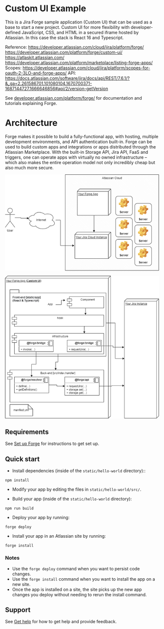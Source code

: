 # Custom UI Example


This is a Jira Forge sample application (Custom UI) that can be used as a base to start a new project.
Custom UI for more flexibility with developer-defined JavaScript, CSS, and HTML in a secured iframe hosted by Atlassian. In this case the stack is React 16 and Typescript.

Reference: 
https://developer.atlassian.com/cloud/jira/platform/forge/
https://developer.atlassian.com/platform/forge/custom-ui/
https://atlaskit.atlassian.com/
https://developer.atlassian.com/platform/marketplace/listing-forge-apps/
Scopes: https://developer.atlassian.com/cloud/jira/platform/scopes-for-oauth-2-3LO-and-forge-apps/
API: https://docs.atlassian.com/software/jira/docs/api/REST/7.6.1/?&_ga=2.261586701.101080104.1670700371-1687144727.1666646856#api/2/version-getVersion

See [developer.atlassian.com/platform/forge/](https://developer.atlassian.com/platform/forge) for documentation and tutorials explaining Forge.

# Architecture

Forge makes it possible to build a fully-functional app, with hosting, multiple development environments, and API authentication built-in. Forge can be used to build custom apps and integrations or apps distributed through the Atlassian Marketplace. With the built-in Storage API, Jira API, FaaS and triggers, one can operate apps with virtually no owned infrastructure – which also makes the entire operation model not only incredibly cheap but also much more secure.

![Forge-App-General-Architectura.png](doc/img/Forge-App-General-Architectura.png)


![Forge-App-CustomUI-Architecture.png](doc/img/Forge-App-CustomUI-Architecture.png)


## Requirements

See [Set up Forge](https://developer.atlassian.com/platform/forge/set-up-forge/) for instructions to get set up.

## Quick start
- Install dependencies (inside of the `static/hello-world` directory)::
```
npm install
```

- Modify your app by editing the files in `static/hello-world/src/`.

- Build your app (inside of the `static/hello-world` directory):
```
npm run build
```

- Deploy your app by running:
```
forge deploy
```

- Install your app in an Atlassian site by running:
```
forge install
```

### Notes
- Use the `forge deploy` command when you want to persist code changes.
- Use the `forge install` command when you want to install the app on a new site.
- Once the app is installed on a site, the site picks up the new app changes you deploy without needing to rerun the install command.

## Support

See [Get help](https://developer.atlassian.com/platform/forge/get-help/) for how to get help and provide feedback.

